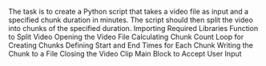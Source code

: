The task is to create a Python script that takes a video file as input and a specified chunk duration in minutes. The script should then split the video into chunks of the specified duration.
Importing Required Libraries
Function to Split Video
Opening the Video File
Calculating Chunk Count
Loop for Creating Chunks
Defining Start and End Times for Each Chunk
Writing the Chunk to a File
Closing the Video Clip
Main Block to Accept User Input
